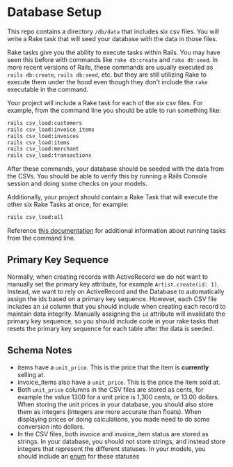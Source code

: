# Database Setup

This repo contains a directory `/db/data` that includes six csv files. You will write a Rake task that will seed your database with the data in those files.

Rake tasks give you the ability to execute tasks within Rails. You may have seen this before with commands like `rake db:create` and `rake db:seed`. In more recent versions of Rails, these commands are usually executed as `rails db:create`, `rails db:seed`, etc. but they are still utilizing Rake to execute them under the hood even though they don't include the `rake` executable in the command.

Your project will include a Rake task for each of the six csv files. For example, from the command line you should be able to run something like:

```bash
rails csv_load:customers
rails csv_load:invoice_items
rails csv_load:invoices
rails csv_load:items
rails csv_load:merchant
rails csv_load:transactions
```

After these commands, your database should be seeded with the data from the CSVs. You should be able to verify this by running a Rails Console session and doing some checks on your models.

Additionally, your project should contain a Rake Task that will execute the other six Rake Tasks at once, for example:

```bash
rails csv_load:all
```

Reference [this documentation](https://guides.rubyonrails.org/v5.2/command_line.html) for additional information about running tasks from the command line.

## Primary Key Sequence

Normally, when creating records with ActiveRecord we do not want to manually set the primary key attribute, for example `Artist.create(id: 1)`. Instead, we want to rely on ActiveRecord and the Database to automatically assign the ids based on a primary key sequence. However, each CSV file includes an `id` column that you should include when creating each record to maintain data integrity. Manually assigning the `id` attribute will invalidate the primary key sequence, so you should include code in your rake tasks that resets the primary key sequence for each table after the data is seeded.

## Schema Notes

* items have a `unit_price`. This is the price that the item is **currently** selling at.
* invoice_items also have a `unit_price`. This is the price the item sold at.
* Both `unit_price` columns in the CSV files are stored as cents, for example the value 1300 for a unit price is 1,300 cents, or 13.00 dollars. When storing the unit prices in your database, you should also store them as integers (integers are more accurate than floats). When displaying prices or doing calculations, you made need to do some conversion into dollars.
* In the CSV files, both invoice and invoice_item status are stored as strings. In your database, you should not store strings, and instead store integers that represent the different statuses. In your models, you should include an [enum](https://api.rubyonrails.org/v5.2.4.4/classes/ActiveRecord/Enum.html) for these statuses
